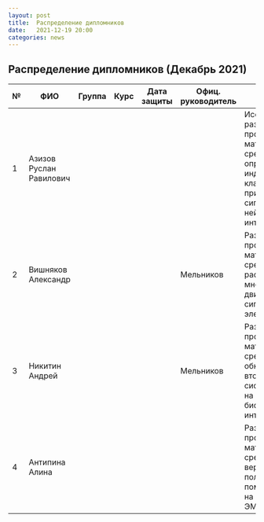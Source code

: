 ```yaml
---
layout: post
title:  Распределение дипломников
date:   2021-12-19 20:00
categories: news
---
```

## Распределение дипломников (Декабрь 2021)

| №    | ФИО                       | Группа        | Курс |Дата защиты| Офиц. руководитель  | Тема                                                                                                                                                                  |
| -----| ------------------------- | ------------- | ---- | --------- | ------------------- | --------------------------------------------------------------------------------------------------------------------------------------------------------------------- |
| 1    |Азизов Руслан Равилович    |               |      |           |                     | Исследование и разработка программно-математических средств для определения индивидуальных классификационных признаков в сигналах нейрокомпьютерных интерфейсов.      |
| 2    |Вишняков Александр         |               |      |           |Мельников            | Разработка программно-математических средств для распознавания многоэтапных движений на основе сигналов электромиографии. |
| 3    |Никитин Андрей             |               |      |           |Мельников            | Разработка программно-математических средств для обнаружения вторжения в системы управления на основе биотехнических интерфейсов. |
| 4    |Антипина Алина             |               |      |           |                     | Разработка программно-математических средств для верификации пользователя с помощью подписи на основе сигнала ЭМГ. |
